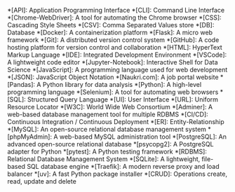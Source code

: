 <!-- markdownlint-disable -->
*[API]: Application Programming Interface
*[CLI]: Command Line Interface
*[Chrome-WebDriver]: A tool for automating the Chrome browser
*[CSS]: Cascading Style Sheets
*[CSV]: Comma Separated Values store
*[DB]: Database
*[Docker]: A containerization platform
*[Flask]: A micro web framework
*[Git]: A distributed version control system
*[GitHub]: A code hosting platform for version control and collaboration
*[HTML]: HyperText Markup Language
*[IDE]: Integrated Development Environment
*[VSCode]: A lightweight code editor
*[Jupyter-Notebook]: Interactive Shell for Data Science
*[JavaScript]: A programming language used for web development
*[JSON]: JavaScript Object Notation
*[Naukri.com]: A job portal website
*[Pandas]: A Python library for data analysis
*[Python]: A high-level programming language
*[Selenium]: A tool for automating web browsers
*[SQL]: Structured Query Language
*[UI]: User Interface
*[URL]: Uniform Resource Locator
*[W3C]: World Wide Web Consortium
*[Adminer]: A web-based database management tool for multiple RDBMS
*[CI/CD]: Continuous Integration / Continuous Deployment
*[ER]: Entity-Relationship
*[MySQL]: An open-source relational database management system
*[phpMyAdmin]: A web-based MySQL administration tool
*[PostgreSQL]: An advanced open-source relational database
*[psycopg2]: A PostgreSQL adapter for Python
*[pytest]: A Python testing framework
*[RDBMS]: Relational Database Management System
*[SQLite]: A lightweight, file-based SQL database engine
*[Traefik]: A modern reverse proxy and load balancer
*[uv]: A fast Python package installer
*[CRUD]: Operations create, read, update and delete 